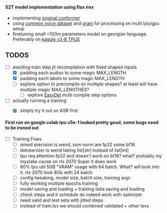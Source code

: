 #### S2T model implementation using flax nnx

* implementing [original conformer](https://arxiv.org/pdf/2005.08100)
* using [common voice dataset](https://commonvoice.mozilla.org/en/datasets) and [grain](https://github.com/google/grain) for processing on multi tpu/gpu setup
* finetuning small <100m parameters model on georgian language. Preferably on [kaggle v3-8 TPUS](https://www.kaggle.com/docs/tpu)


## TODOS

- [ ] avoiding train step jit recompilation with fixed shaped inputs
    - [x] padding each audios to some magic MAX_LENGTH
    - [x] padding each labels to some magic MAX_LENGTH
    - [ ] explore option to precompile on multiple shapes? at least will have multiple magic MAX_LENGTHES?
        - [ ] explore [EasyDel](https://github.com/erfanzar/EasyDeL) multi compile step options
- [ ] actually running a training
    - [x] simply try it out on ASR first


#### First run on google colab tpu v5e-1 looked pretty good, some bugs need to be ironed out

- [ ] Training Fixes
    - [ ] mixed precision is weird, som norm are fp32 some bf16
    - [ ] detokenizer is weird taking list[str] instead of list[int]
    - [ ] tpu req attention fp32 and doesn't work on bf16? what? probably my mystake cause on rtx 2070 Super it does work
    - [ ] 80% tpu util 5GB "VRAM" usage with 64 batch. What? will look into it. rtx 2070 took 8Gb with 24 batch
    - [ ] config tweaking, model size, batch size, training args
    - [ ] fully working multiple epochs training
    - [ ] model saving and loading + training data saving and loading
    - [ ] check steps and lr schedule do indeed work with optimizer 
    - [ ] need valid and test sets with jitted steps
    - [ ] instead of train.tsv we should combined validated + other tsvs